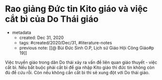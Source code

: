 # Rao giảng Đức tin Kito giáo và việc cắt bì của Do Thái giáo

- metadata
	- created: Dec 31, 2020 
	- tags: #created/2020/Dec/31, #literature-notes 
	- previous note: [[@ Bùi Đức Sinh O.P, Lịch sử Giáo Hội Công Giáo#p 19]]

Việc truyền giáo trong dân Do thái xảy ra vấn đề liên quan giáo thuyết - việc cắt bì. Nếu bắt buộc phải cắt bì để gia nhập Kito giáo thì đức tin không còn đủ để cứu rỗi. Còn nếu không cần cắt bì thì sẽ xung đột với Do thái giáo.
